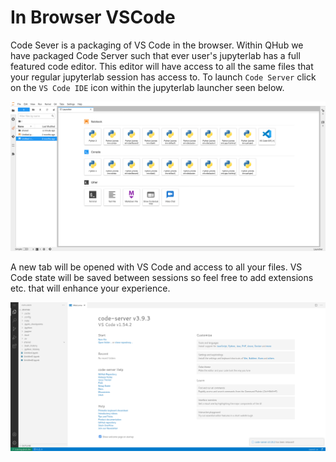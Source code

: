 # In Browser VSCode

Code Sever is a packaging of VS Code in the browser. Within QHub we
have packaged Code Server such that ever user's jupyterlab has a full
featured code editor. This editor will have access to all the same
files that your regular jupyterlab session has access to. To launch
`Code Server` click on the `VS Code IDE` icon within the jupyterlab
launcher seen below.

![QHub Kernel Selection](../images/qhub_kernel_selection.png)

A new tab will be opened with VS Code and access to all your files. VS
Code state will be saved between sessions so feel free to add
extensions etc. that will enhance your experience.

![VSCode in browser](../images/qhub_vscode.png)
